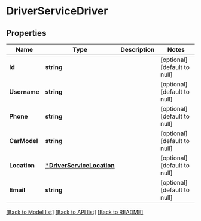 # DriverServiceDriver

## Properties
Name | Type | Description | Notes
------------ | ------------- | ------------- | -------------
**Id** | **string** |  | [optional] [default to null]
**Username** | **string** |  | [optional] [default to null]
**Phone** | **string** |  | [optional] [default to null]
**CarModel** | **string** |  | [optional] [default to null]
**Location** | [***DriverServiceLocation**](driver_serviceLocation.md) |  | [optional] [default to null]
**Email** | **string** |  | [optional] [default to null]

[[Back to Model list]](../README.md#documentation-for-models) [[Back to API list]](../README.md#documentation-for-api-endpoints) [[Back to README]](../README.md)

